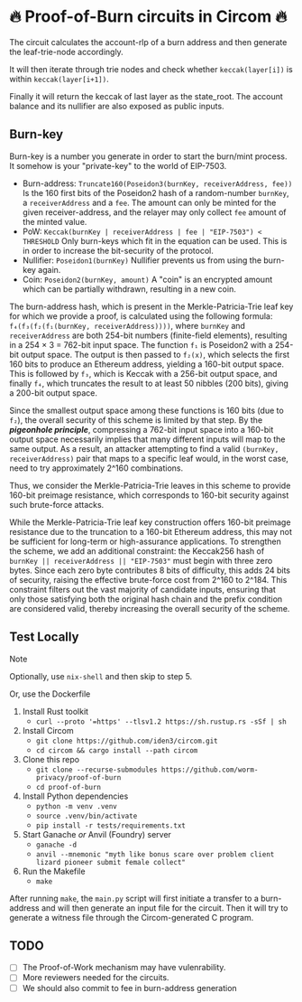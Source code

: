 # 🔥 Proof-of-Burn circuits in Circom 🔥

The circuit calculates the account-rlp of a burn address and then generate the leaf-trie-node accordingly.

It will then iterate through trie nodes and check whether `keccak(layer[i])` is within `keccak(layer[i+1])`.

Finally it will return the keccak of last layer as the state_root. The account balance and its nullifier are also exposed as public inputs.

## Burn-key

Burn-key is a number you generate in order to start the burn/mint process. It somehow is your "private-key" to the world of EIP-7503.

- Burn-address: `Truncate160(Poseidon3(burnKey, receiverAddress, fee))`
    Is the 160 first bits of the Poseidon2 hash of a random-number `burnKey`, a `receiverAddress` and a `fee`. The amount can only be minted for the given receiver-address, and the relayer may only collect `fee` amount of the minted value.
- PoW: `Keccak(burnKey | receiverAddress | fee | "EIP-7503") < THRESHOLD`
    Only burn-keys which fit in the equation can be used. This is in order to increase the bit-security of the protocol.
- Nullifier: `Poseidon1(burnKey)`
    Nullifier prevents us from using the burn-key again.
- Coin: `Poseidon2(burnKey, amount)`
    A "coin" is an encrypted amount which can be partially withdrawn, resulting in a new coin.

The burn-address hash, which is present in the Merkle-Patricia-Trie leaf key for which we provide a proof, is calculated using the following formula:
`f₄(f₃(f₂(f₁(burnKey, receiverAddress))))`, where `burnKey` and `receiverAddress` are both 254-bit numbers (finite-field elements), resulting in a 254 × 3 = 762-bit input space. The function `f₁` is Poseidon2 with a 254-bit output space. The output is then passed to `f₂(x)`, which selects the first 160 bits to produce an Ethereum address, yielding a 160-bit output space. This is followed by `f₃`, which is Keccak with a 256-bit output space, and finally `f₄`, which truncates the result to at least 50 nibbles (200 bits), giving a 200-bit output space.

Since the smallest output space among these functions is 160 bits (due to `f₂`), the overall security of this scheme is limited by that step. By the ***pigeonhole principle***, compressing a 762-bit input space into a 160-bit output space necessarily implies that many different inputs will map to the same output. As a result, an attacker attempting to find a valid `(burnKey, receiverAddress)` pair that maps to a specific leaf would, in the worst case, need to try approximately 2^160 combinations.

Thus, we consider the Merkle-Patricia-Trie leaves in this scheme to provide 160-bit preimage resistance, which corresponds to 160-bit security against such brute-force attacks.

While the Merkle-Patricia-Trie leaf key construction offers 160-bit preimage resistance due to the truncation to a 160-bit Ethereum address, this may not be sufficient for long-term or high-assurance applications. To strengthen the scheme, we add an additional constraint: the Keccak256 hash of `burnKey || receiverAddress || "EIP-7503"` must begin with three zero bytes. Since each zero byte contributes 8 bits of difficulty, this adds 24 bits of security, raising the effective brute-force cost from 2^160 to 2^184. This constraint filters out the vast majority of candidate inputs, ensuring that only those satisfying both the original hash chain and the prefix condition are considered valid, thereby increasing the overall security of the scheme.

## Test Locally

> [!NOTE]
> Optionally, use `nix-shell` and then skip to step 5.
>
> Or, use the Dockerfile

1. Install Rust toolkit
    - `curl --proto '=https' --tlsv1.2 https://sh.rustup.rs -sSf | sh`
2. Install Circom
    - `git clone https://github.com/iden3/circom.git`
    - `cd circom && cargo install --path circom`
3. Clone this repo
    - `git clone --recurse-submodules https://github.com/worm-privacy/proof-of-burn`
    - `cd proof-of-burn`
4. Install Python dependencies
    - `python -m venv .venv`
    - `source .venv/bin/activate`
    - `pip install -r tests/requirements.txt`
5. Start Ganache *or* Anvil (Foundry) server
    - `ganache -d`
    - `anvil --mnemonic "myth like bonus scare over problem client lizard pioneer submit female collect"`
6. Run the Makefile
    - `make`

After running `make`, the `main.py` script will first initiate a transfer to a burn-address and will then generate an input file for the circuit. Then it will try to generate a witness file through the Circom-generated C program.

## TODO

- [ ] The Proof-of-Work mechanism may have vulenrability.
- [ ] More reviewers needed for the circuits.
- [ ] We should also commit to fee in burn-address generation

